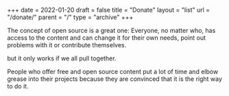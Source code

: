 +++
date = 2022-01-20
draft = false
title = "Donate"
layout = "list"
url = "/donate/"
parent = "/"
type = "archive"
+++

The concept of open source is a great one: Everyone, no matter who, has access to the content and can change it for their own needs, point out problems with it or contribute themselves.

but it only works if we all pull together.

People who offer free and open source content put a lot of time and elbow grease into their projects because they are convinced that it is the right way to do it.
